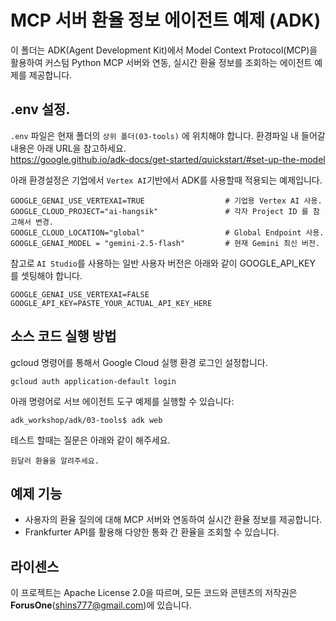 # MCP 서버 환율 정보 에이전트 예제 (ADK)

이 폴더는 ADK(Agent Development Kit)에서 Model Context Protocol(MCP)을 활용하여 커스텀 Python MCP 서버와 연동, 실시간 환율 정보를 조회하는 에이전트 예제를 제공합니다.


## .env 설정.

`.env` 파일은 현재 폴더의 `상위 폴더(03-tools)` 에 위치해야 합니다.  환경파일 내 들어갈 내용은 아래 URL을 참고하세요.   
https://google.github.io/adk-docs/get-started/quickstart/#set-up-the-model 

아래 환경설정은 기업에서 `Vertex AI`기반에서 ADK를 사용할때 적용되는 예제입니다.    

```
GOOGLE_GENAI_USE_VERTEXAI=TRUE                  # 기업용 Vertex AI 사용.
GOOGLE_CLOUD_PROJECT="ai-hangsik"               # 각자 Project ID 를 참고해서 변경.
GOOGLE_CLOUD_LOCATION="global"                  # Global Endpoint 사용.
GOOGLE_GENAI_MODEL = "gemini-2.5-flash"         # 현재 Gemini 최신 버전.

```

참고로 `AI Studio`를 사용하는 일반 사용자 버전은 아래와 같이 GOOGLE_API_KEY 를 셋팅해야 합니다.  

```
GOOGLE_GENAI_USE_VERTEXAI=FALSE
GOOGLE_API_KEY=PASTE_YOUR_ACTUAL_API_KEY_HERE
```
## 소스 코드 실행 방법
gcloud 명령어를 통해서 Google Cloud 실행 환경 로그인 설정합니다.
```
gcloud auth application-default login
```

아래 명령어로 서브 에이전트 도구 예제를 실행할 수 있습니다:
```
adk_workshop/adk/03-tools$ adk web
```

테스트 할때는 질문은 아래와 같이 해주세요. 
```
원달러 환율을 알려주세요. 
```

## 예제 기능
- 사용자의 환율 질의에 대해 MCP 서버와 연동하여 실시간 환율 정보를 제공합니다.
- Frankfurter API를 활용해 다양한 통화 간 환율을 조회할 수 있습니다.

## 라이센스

이 프로젝트는 Apache License 2.0을 따르며, 모든 코드와 콘텐츠의 저작권은 **ForusOne**(shins777@gmail.com)에 있습니다.